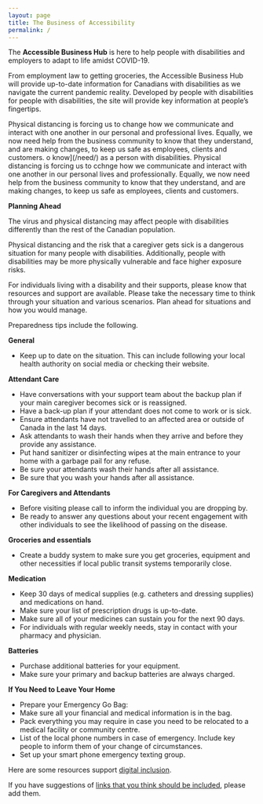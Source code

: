 ```yaml
---
layout: page
title: The Business of Accessibility
permalink: /
---
```


The **Accessible Business Hub** is here to help people with disabilities and employers to adapt to life amidst COVID-19. 

From employment law to getting groceries, the Accessible Business Hub will provide up-to-date information for Canadians with disabilities as we navigate the current pandemic reality. Developed by people with disabilities for people with disabilities, the site will provide key information at people’s fingertips. 

Physical distancing is forcing us to change how we communicate and interact with one another in our personal and professional lives. Equally, we now need help from the business community to know that they understand, and are making changes, to keep us safe as employees, clients and customers.
o know](/need/) as a person with disabilities. Physical distancing is forcing us to cchnge how we communicate and interact with one another in our personal lives and professionally. Equally, we now need help from the business community to know that they understand, and are making changes, to keep us safe as employees, clients and customers.

**Planning Ahead**

The virus and physical distancing may affect people with disabilities differently than the rest of the Canadian population.

Physical distancing and the risk that a caregiver gets sick is a dangerous situation for many people with disabilities. Additionally, people with disabilities may be more physically vulnerable and face higher exposure risks.

For individuals living with a disability and their supports, please know that resources and support are available. Please take the necessary time to think through your situation and various scenarios. Plan ahead for situations and how you would manage.

Preparedness tips include the following.

**General**
* Keep up to date on the situation. This can include following your local health authority on social media or checking their website.

**Attendant Care**
* Have conversations with your support team about the backup plan if your main caregiver becomes sick or is reassigned.
* Have a back-up plan if your attendant does not come to work or is sick.
* Ensure attendants have not travelled to an affected area or outside of Canada in the last 14 days.
* Ask attendants to wash their hands when they arrive and before they provide any assistance.
* Put hand sanitizer or disinfecting wipes at the main entrance to your home with a garbage pail for any refuse.
* Be sure your attendants wash their hands after all assistance.
* Be sure that you wash your hands after all assistance.

**For Caregivers and Attendants**
* Before visiting please call to inform the individual you are dropping by.
* Be ready to answer any questions about your recent engagement with other individuals to see the likelihood of passing on the disease.

**Groceries and essentials**
* Create a buddy system to make sure you get groceries, equipment and other necessities if local public transit systems temporarily close.


**Medication**
* Keep 30 days of medical supplies (e.g. catheters and dressing supplies) and medications on hand.
* Make sure your list of prescription drugs is up-to-date.
* Make sure all of your medicines can sustain you for the next 90 days.
* For individuals with regular weekly needs, stay in contact with your pharmacy and physician.

**Batteries**
* Purchase additional batteries for your equipment.
* Make sure your primary and backup batteries are always charged.

**If You Need to Leave Your Home**
* Prepare your Emergency Go Bag:
* Make sure all your financial and medical information is in the bag.
* Pack everything you may require in case you need to be relocated to a medical facility or community centre.
* List of the local phone numbers in case of emergency. Include key people to inform them of your change of circumstances.
* Set up your smart phone emergency texting group.


Here are some resources support [digital inclusion](/digital/). 

If you have suggestions of [links that you think should be included](https://forms.gle/3JZ7YK95zMHABh2s9), please add them.
